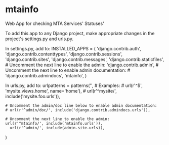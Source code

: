 mtainfo
=======

Web App for checking MTA Services' Statuses'

To add this app to any Django project, make appropriate changes in the project's settings.py and urls.py.

In settings.py, add to:
INSTALLED_APPS = (
    'django.contrib.auth',
    'django.contrib.contenttypes',
    'django.contrib.sessions',
    'django.contrib.sites',
    'django.contrib.messages',
    'django.contrib.staticfiles',
    # Uncomment the next line to enable the admin:
    'django.contrib.admin',
    # Uncomment the next line to enable admin documentation:
    # 'django.contrib.admindocs',
	  'mtainfo',
)

In urls.py, add to:
urlpatterns = patterns('',
    # Examples:
    # url(r'^$', 'mysite.views.home', name='home'),
    # url(r'^mysite/', include('mysite.foo.urls')),

    # Uncomment the admin/doc line below to enable admin documentation:
    # url(r'^admin/doc/', include('django.contrib.admindocs.urls')),

    # Uncomment the next line to enable the admin:
    url(r'^mtainfo/', include('mtainfo.urls')),
	  url(r'^admin/', include(admin.site.urls)),
)
